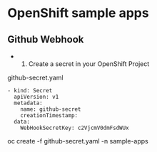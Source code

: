 # OpenShift sample apps

## Github Webhook

* 1. Create a secret in your OpenShift Project

github-secret.yaml
```
- kind: Secret
  apiVersion: v1
  metadata:
    name: github-secret
    creationTimestamp:
  data:
    WebHookSecretKey: c2VjcmV0dmFsdWUx
````

oc create -f github-secret.yaml -n sample-apps